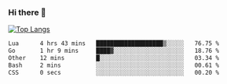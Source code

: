 ### Hi there 👋

<!--
**3Xpl0it3r/3Xpl0it3r** is a ✨ _special_ ✨ repository because its `README.md` (this file) appears on your GitHub profile.

Here are some ideas to get you started:

- 🔭 I’m currently working on ...
- 🌱 I’m currently learning ...
- 👯 I’m looking to collaborate on ...
- 🤔 I’m looking for help with ...
- 💬 Ask me about ...
- 📫 How to reach me: ...
- 😄 Pronouns: ...
- ⚡ Fun fact: ...
-->


[![Top Langs](https://github-readme-stats.vercel.app/api/top-langs/?username=3Xpl0it3r&layout=compact)](https://github.com/3Xpl0it3r/3Xpl0it3r)

<!--START_SECTION:waka-->

```txt
Lua      4 hrs 43 mins   ███████████████████▒░░░░░   76.75 %
Go       1 hr 9 mins     ████▓░░░░░░░░░░░░░░░░░░░░   18.76 %
Other    12 mins         █░░░░░░░░░░░░░░░░░░░░░░░░   03.34 %
Bash     2 mins          ░░░░░░░░░░░░░░░░░░░░░░░░░   00.61 %
CSS      0 secs          ░░░░░░░░░░░░░░░░░░░░░░░░░   00.20 %
```

<!--END_SECTION:waka-->
